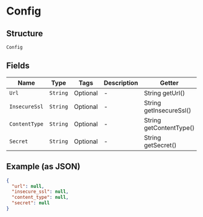 
# Config

## Structure

`Config`

## Fields

| Name | Type | Tags | Description | Getter | Setter |
|  --- | --- | --- | --- | --- | --- |
| `Url` | `String` | Optional | - | String getUrl() | setUrl(String url) |
| `InsecureSsl` | `String` | Optional | - | String getInsecureSsl() | setInsecureSsl(String insecureSsl) |
| `ContentType` | `String` | Optional | - | String getContentType() | setContentType(String contentType) |
| `Secret` | `String` | Optional | - | String getSecret() | setSecret(String secret) |

## Example (as JSON)

```json
{
  "url": null,
  "insecure_ssl": null,
  "content_type": null,
  "secret": null
}
```

